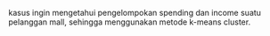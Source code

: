kasus ingin mengetahui pengelompokan spending dan income suatu pelanggan mall, sehingga menggunakan metode k-means cluster.
